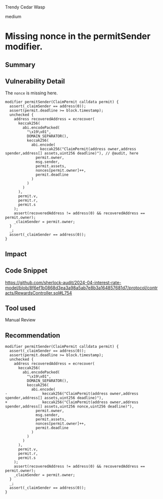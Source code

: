 Trendy Cedar Wasp

medium

# Missing nonce in the permitSender modifier.

## Summary

## Vulnerability Detail
The `nonce` is missing here.
```solidity
modifier permitSender(ClaimPermit calldata permit) {
  assert(_claimSender == address(0));
  assert(permit.deadline >= block.timestamp);
  unchecked {
    address recoveredAddress = ecrecover(
      keccak256(
        abi.encodePacked(
          "\x19\x01",
          DOMAIN_SEPARATOR(),
          keccak256(
            abi.encode(
                keccak256("ClaimPermit(address owner,address spender,address[] assets,uint256 deadline)"), // @audit, here
              permit.owner,
              msg.sender,
              permit.assets,
              nonces[permit.owner]++,
              permit.deadline
            )
          )
        )
      ),
      permit.v,
      permit.r,
      permit.s
    );
    assert(recoveredAddress != address(0) && recoveredAddress == permit.owner);
    _claimSender = permit.owner;
  }
  _;
  assert(_claimSender == address(0));
}
```
## Impact

## Code Snippet
https://github.com/sherlock-audit/2024-04-interest-rate-model/blob/8f6ef1b0868d3ea3a98a5ab7e8b3a164857681d7/protocol/contracts/RewardsController.sol#L754
## Tool used

Manual Review

## Recommendation
```solidity
modifier permitSender(ClaimPermit calldata permit) {
  assert(_claimSender == address(0));
  assert(permit.deadline >= block.timestamp);
  unchecked {
    address recoveredAddress = ecrecover(
      keccak256(
        abi.encodePacked(
          "\x19\x01",
          DOMAIN_SEPARATOR(),
          keccak256(
            abi.encode(
-                keccak256("ClaimPermit(address owner,address spender,address[] assets,uint256 deadline)"),
+                keccak256("ClaimPermit(address owner,address spender,address[] assets,uint256 nonce,uint256 deadline)"),
              permit.owner,
              msg.sender,
              permit.assets,
              nonces[permit.owner]++,
              permit.deadline
            )
          )
        )
      ),
      permit.v,
      permit.r,
      permit.s
    );
    assert(recoveredAddress != address(0) && recoveredAddress == permit.owner);
    _claimSender = permit.owner;
  }
  _;
  assert(_claimSender == address(0));
}
```